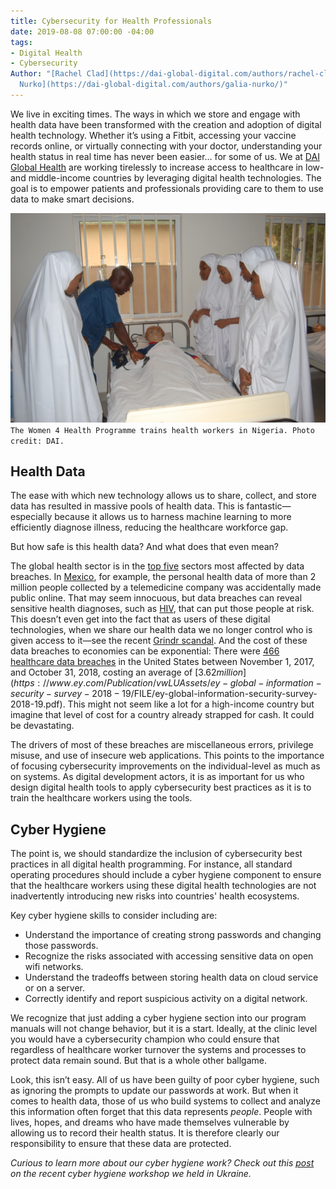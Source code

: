 ```yaml
---
title: Cybersecurity for Health Professionals
date: 2019-08-08 07:00:00 -04:00
tags:
- Digital Health
- Cybersecurity
Author: "[Rachel Clad](https://dai-global-digital.com/authors/rachel-clad/) and [Galia
  Nurko](https://dai-global-digital.com/authors/galia-nurko/)"
---
```


We live in exciting times. The ways in which we store and engage with health data have been transformed with the creation and adoption of digital health technology. Whether it’s using a Fitbit, accessing your vaccine records online, or virtually connecting with your doctor, understanding your health status in real time has never been easier… for some of us. We at [DAI Global Health](https://www.dai.com/our-work/solutions/global-health) are working tirelessly to increase access to healthcare in low- and middle-income countries by leveraging digital health technologies. The goal is to empower patients and professionals providing care to them to use data to make smart decisions.

<!--more-->

![DSC_0061.JPG](/uploads/DSC_0061.JPG)
`The Women 4 Health Programme trains health workers in Nigeria. Photo credit: DAI.`

## Health Data

The ease with which new technology allows us to share, collect, and store data has resulted in massive pools of health data. This is fantastic—especially because it allows us to harness machine learning to more efficiently diagnose illness, reducing the healthcare workforce gap.

But how safe is this health data? And what does that even mean?

The global health sector is in the [top five](https://enterprise.verizon.com/resources/reports/2019-data-breach-investigations-report.pdf) sectors most affected by data breaches. In [Mexico](https://www.bleepingcomputer.com/news/security/health-care-data-of-2-million-people-in-mexico-exposed-online), for example, the personal health data of more than 2 million people collected by a telemedicine company was accidentally made public online. That may seem innocuous, but data breaches can reveal sensitive health diagnoses, such as [HIV](https://www.nytimes.com/2019/01/28/world/asia/singapore-hiv-records.html), that can put those people at risk. This doesn’t even get into the fact that as users of these digital technologies, when we share our health data we no longer control who is given access to it—see the recent [Grindr scandal](https://www.buzzfeednews.com/article/azeenghorayshi/grindr-hiv-status-privacy#.rePVAd4x). And the cost of these data breaches to economies can be exponential: There were [466 healthcare data breaches](https://enterprise.verizon.com/resources/reports/2019-data-breach-investigations-report.pdf) in the United States between November 1, 2017, and October 31, 2018, costing an average of [$3.62 million](https://www.ey.com/Publication/vwLUAssets/ey-global-information-security-survey-2018-19/$FILE/ey-global-information-security-survey-2018-19.pdf). This might not seem like a lot for a high-income country but imagine that level of cost for a country already strapped for cash. It could be devastating.

The drivers of most of these breaches are miscellaneous errors, privilege misuse, and use of insecure web applications. This points to the importance of focusing cybersecurity improvements on the individual-level as much as on systems. As digital development actors, it is as important for us who design digital health tools to apply cybersecurity best practices as it is to train the healthcare workers using the tools.

## Cyber Hygiene

The point is, we should standardize the inclusion of cybersecurity best practices in all digital health programming. For instance, all standard operating procedures should include a cyber hygiene component to ensure that the healthcare workers using these digital health technologies are not inadvertently introducing new risks into countries' health ecosystems. 

Key cyber hygiene skills to consider including are:

* Understand the importance of creating strong passwords and changing those passwords.
* Recognize the risks associated with accessing sensitive data on open wifi networks.
* Understand the tradeoffs between storing health data on cloud service or on a server.
* Correctly identify and report suspicious activity on a digital network.

We recognize that just adding a cyber hygiene section into our program manuals will not change behavior, but it is a start. Ideally, at the clinic level you would have a cybersecurity champion who could ensure that regardless of healthcare worker turnover the systems and processes to protect data remain sound. But that is a whole other ballgame.

Look, this isn’t easy. All of us have been guilty of poor cyber hygiene, such as ignoring the prompts to update our passwords at work. But when it comes to health data, those of us who build systems to collect and analyze this information often forget that this data represents *people*. People with lives, hopes, and dreams who have made themselves vulnerable by allowing us to record their health status. It is therefore clearly our responsibility to ensure that these data are protected.

*Curious to learn more about our cyber hygiene work? Check out this [post](https://dai-global-digital.com/cybersecurity-lessons-from-ukraine.html) on the recent cyber hygiene workshop we held in Ukraine.*
